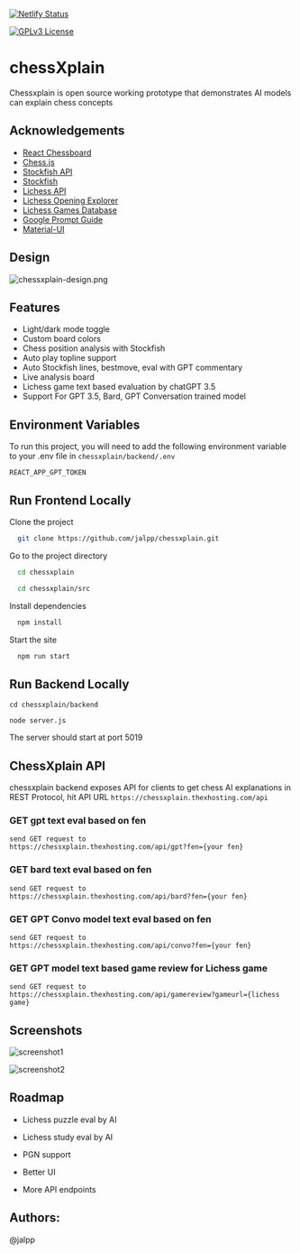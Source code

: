
[![Netlify Status](https://api.netlify.com/api/v1/badges/310a8201-6453-448c-8651-e237d3c3b8f3/deploy-status)](https://app.netlify.com/sites/chessxplain/deploys)

[![GPLv3 License](https://img.shields.io/badge/License-GPL%20v3-yellow.svg)](https://opensource.org/licenses/)

# chessXplain
Chessxplain is open source working prototype that demonstrates AI models can explain chess concepts


## Acknowledgements

 - [React Chessboard](https://github.com/Clariity/react-chessboard)
 - [Chess.js](https://unpkg.com/browse/chess.js@0.12.0/)
 - [Stockfish API](https://stockfish.online/)
 - [Stockfish](https://stockfishchess.org/)
 - [Lichess API](https://lichess.org/api)
 - [Lichess Opening Explorer](https://lichess.org/api#tag/Opening-Explorer)
 - [Lichess Games Database](https://lichess.org/api#tag/Games/operation/gamePgn)
 - [Google Prompt Guide](https://cloud.google.com/vertex-ai/docs/generative-ai/text/text-prompts)
 - [Material-UI](https://mui.com/material-ui/)


## Design

![chessxplain-design.png](./chessxplain/public/chessxplain-design.png)


## Features

- Light/dark mode toggle
- Custom board colors
- Chess position analysis with Stockfish
- Auto play topline support
- Auto Stockfish lines, bestmove, eval with GPT commentary 
- Live analysis board
- Lichess game text based evaluation by chatGPT 3.5
- Support For GPT 3.5, Bard, GPT Conversation trained model


## Environment Variables

To run this project, you will need to add the following environment variable to your .env file
in ``` chessxplain/backend/.env ```

`REACT_APP_GPT_TOKEN`


## Run Frontend Locally

Clone the project

```bash
  git clone https://github.com/jalpp/chessxplain.git
```

Go to the project directory

```bash
  cd chessxplain

  cd chessxplain/src
```

Install dependencies

```bash
  npm install
```

Start the site

```bash
  npm run start
```

## Run Backend Locally

```
cd chessxplain/backend

node server.js
```
The server should start at port 5019


## ChessXplain API

chessxplain backend exposes API for clients to get chess AI explanations
in REST Protocol, hit API URL ```https://chessxplain.thexhosting.com/api```

### GET gpt text eval based on fen 

```
send GET request to 
https://chessxplain.thexhosting.com/api/gpt?fen={your fen}

```

### GET bard text eval based on fen

```
send GET request to 
https://chessxplain.thexhosting.com/api/bard?fen={your fen}

```

### GET GPT Convo model text eval based on fen

```
send GET request to 
https://chessxplain.thexhosting.com/api/convo?fen={your fen}

```
### GET GPT model text based game review for Lichess game

```
send GET request to 
https://chessxplain.thexhosting.com/api/gamereview?gameurl={lichess game}

```

## Screenshots

![screenshot1](./chessxplain/public/screenshot1.png)

![screenshot2](./chessxplain/public/screenshot2.png)


## Roadmap

- Lichess puzzle eval by AI

- Lichess study eval by AI

- PGN support

- Better UI

- More API endpoints

## Authors:

@jalpp




